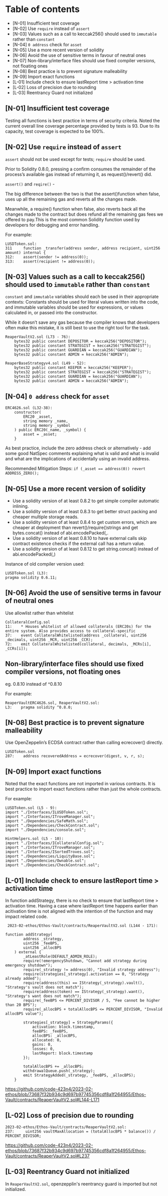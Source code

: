 # Table of contents

- [N-01] Insufficient test coverage
- [N-02] Use `require` instead of `assert`
- [N-03] Values such as a call to keccak256() should used to `immutable` rather than `constant`
- [N-04] `0 address` check for `asset`
- [N-05] Use a more recent version of solidity
- [N-06] Avoid the use of sensitive terms in favour of neutral ones
- [N-07] Non-library/interface files should use fixed compiler versions, not floating ones
- [N-08] Best practice is to prevent signature malleability
- [N-09] Import exact functions
- [L-01] Include check to ensure lastReport time > activation time
- [L-02] Loss of precision due to rounding
- [L-03] Reentrancy Guard not initialized

## [N-01] Insufficient test coverage
Testing all functions is best practice in terms of security criteria. Noted the current overall line coverage percentage provided by tests is 93. Due to its capacity, test coverage is expected to be 100%.

## [N-02] Use `require` instead of `assert`

`assert` should not be used except for tests; `require` should be used.

Prior to Solidity 0.8.0, pressing a confirm consumes the remainder of the process’s available gas instead of returning it, as request()/revert() did.

`assert()` and `reqire()` -

The big difference between the two is that the assert()function when false, uses up all the remaining gas and reverts all the changes made.

Meanwhile, a require() function when false, also reverts back all the changes made to the contract but does refund all the remaining gas fees we offered to pay.This is the most common Solidity function used by developers for debugging and error handling.

For example: 

```solidity
LUSDToken.sol:
311     function _transfer(address sender, address recipient, uint256 amount) internal {
312:    assert(sender != address(0));
313:    assert(recipient != address(0));
```

## [N-03] Values such as a call to keccak256() should used to `immutable` rather than `constant`

`constant` and `immutable` variables should each be used in their appropriate contexts: Constants should be used for literal values written into the code, and immutable variables should be used for expressions, or values calculated in, or passed into the constructor.

While it doesn’t save any gas because the compiler knows that developers often make this mistake, it is still best to use the right tool for the task.

```
ReaperVaultV2.sol (L73 - 76):
    bytes32 public constant DEPOSITOR = keccak256("DEPOSITOR");
    bytes32 public constant STRATEGIST = keccak256("STRATEGIST");
    bytes32 public constant GUARDIAN = keccak256("GUARDIAN");
    bytes32 public constant ADMIN = keccak256("ADMIN");
```
```
ReaperBaseStrategyv4.sol (L49 - 52):
    bytes32 public constant KEEPER = keccak256("KEEPER");
    bytes32 public constant STRATEGIST = keccak256("STRATEGIST");
    bytes32 public constant GUARDIAN = keccak256("GUARDIAN");
    bytes32 public constant ADMIN = keccak256("ADMIN");
```

## [N-04] `0 address` check for `asset`

```
ERC4626.sol (L32-38):
    constructor(
        ERC20 _asset,
        string memory _name,
        string memory _symbol
    ) public ERC20(_name, _symbol) {
        asset = _asset;
    }
```
As best practice, include the zero address check or alternatively - add some good NatSpec comments explaining what is valid and what is invalid and what are the implications of accidentally using an invalid address.

Recommended Mitigation Steps:
`if (_asset == address(0)) revert ADDRESS_ZERO();`

## [N-05] Use a more recent version of solidity

- Use a solidity version of at least 0.8.2 to get simple compiler automatic inlining. 
- Use a solidity version of at least 0.8.3 to get better struct packing and cheaper multiple storage reads. 
- Use a solidity version of at least 0.8.4 to get custom errors, which are cheaper at deployment than revert()/require()strings and get bytes.concat() instead of abi.encodePacked(<bytes>,<bytes>. 
- Use a solidity version of at least 0.8.10 to have external calls skip contract existence checks if the external call has a return value. 
- Use a solidity version of at least 0.8.12 to get string.concat() instead of abi.encodePacked(<str>,<str>)

Instance of old compiler version used: 
```
LUSDToken.sol (L3):
pragma solidity 0.6.11;
```
## [N-06] Avoid the use of sensitive terms in favour of neutral ones

Use allowlist rather than whitelist

```
CollateralConfig.sol
11:    * Houses whitelist of allowed collaterals (ERC20s) for the entire system. Also provides access to collateral-specific
37:    event CollateralWhitelisted(address _collateral, uint256 _decimals, uint256 _MCR, uint256 _CCR);
72:    emit CollateralWhitelisted(collateral, decimals, _MCRs[i], _CCRs[i]);
```

## Non-library/interface files should use fixed compiler versions, not floating ones

eg. 0.8.10 instead of ^0.8.10

For example: 
```
ReaperVaultERC4626.sol, ReaperVaultV2.sol:
L3:    pragma solidity ^0.8.0;
```

## [N-08] Best practice is to prevent signature malleability

Use OpenZeppelin’s ECDSA contract rather than calling ecrecover() directly.

```
LUSDToken.sol
287:    address recoveredAddress = ecrecover(digest, v, r, s);
```

## [N-09] Import exact functions
Noted that the exact functions are not imported in various contracts. It is best practice to import exact functions rather than just the whole contracts.

For example: 
```
LUSDToken.sol (L5 - 9):
import "./Interfaces/ILUSDToken.sol";
import "./Interfaces/ITroveManager.sol";
import "./Dependencies/SafeMath.sol";
import "./Dependencies/CheckContract.sol";
import "./Dependencies/console.sol";
```

```
HintHelpers.sol (L5 - 10): 
import "./Interfaces/ICollateralConfig.sol";
import "./Interfaces/ITroveManager.sol";
import "./Interfaces/ISortedTroves.sol";
import "./Dependencies/LiquityBase.sol";
import "./Dependencies/Ownable.sol";
import "./Dependencies/CheckContract.sol";
```

## [L-01] Include check to ensure lastReport time > activation time

In function addStrategy, there is no check to ensure that lastReport time > activation time. Having a case where lastReport time happens earlier than acitivation time is not aligned with the intention of the function and may impact related code. 

```
 2023-02-ethos/Ethos-Vault/contracts/ReaperVaultV2.sol (L144 - 171): 

function addStrategy(
        address _strategy,
        uint256 _feeBPS,
        uint256 _allocBPS
    ) external {
        _atLeastRole(DEFAULT_ADMIN_ROLE);
        require(!emergencyShutdown, "Cannot add strategy during emergency shutdown");
        require(_strategy != address(0), "Invalid strategy address");
        require(strategies[_strategy].activation == 0, "Strategy already added");
        require(address(this) == IStrategy(_strategy).vault(), "Strategy's vault does not match");
        require(address(token) == IStrategy(_strategy).want(), "Strategy's want does not match");
        require(_feeBPS <= PERCENT_DIVISOR / 5, "Fee cannot be higher than 20 BPS");
        require(_allocBPS + totalAllocBPS <= PERCENT_DIVISOR, "Invalid allocBPS value");

        strategies[_strategy] = StrategyParams({
            activation: block.timestamp,
            feeBPS: _feeBPS,
            allocBPS: _allocBPS,
            allocated: 0,
            gains: 0,
            losses: 0,
            lastReport: block.timestamp
        });

        totalAllocBPS += _allocBPS;
        withdrawalQueue.push(_strategy);
        emit StrategyAdded(_strategy, _feeBPS, _allocBPS);
    }
```

https://github.com/code-423n4/2023-02-ethos/blob/73687f32b934c9d697b97745356cdf8a1f264955/Ethos-Vault/contracts/ReaperVaultV2.sol#L144-L171

## [L-02] Loss of precision due to rounding

```
2023-02-ethos/Ethos-Vault/contracts/ReaperVaultV2.sol:
237:     uint256 vaultMaxAllocation = (totalAllocBPS * balance()) / PERCENT_DIVISOR;
```
https://github.com/code-423n4/2023-02-ethos/blob/73687f32b934c9d697b97745356cdf8a1f264955/Ethos-Vault/contracts/ReaperVaultV2.sol#L237

## [L-03] Reentrancy Guard not initialized

In `ReaperVaultV2.sol`, openzepplin's reentrancy guard is imported but not initialized. 
